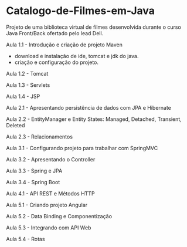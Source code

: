# Catalogo-de-Filmes-em-Java
 Projeto de uma biblioteca virtual de filmes desenvolvida durante o curso Java Front/Back ofertado pelo lead Dell.
 
Aula 1.1 - Introdução e criação de projeto Maven
- download e instalação de ide, tomcat e jdk do java.
- criação e configuração do projeto.

Aula 1.2 - Tomcat

Aula 1.3 - Servlets
 
Aula 1.4 - JSP
 
Aula 2.1 - Apresentando persistência de dados com JPA e Hibernate
 
Aula 2.2 - EntityManager e Entity States: Managed, Detached, Transient, Deleted
 
Aula 2.3 - Relacionamentos
 
Aula 3.1 - Configurando projeto para trabalhar com SpringMVC
 
Aula 3.2 - Apresentando o Controller
 
Aula 3.3 - Spring e JPA
 
Aula 3.4 - Spring Boot
 
Aula 4.1 - API REST e Métodos HTTP
 
Aula 5.1 - Criando projeto Angular
 
Aula 5.2 - Data Binding e Componentização
 
Aula 5.3 - Integrando com API Web
 
Aula 5.4 - Rotas
